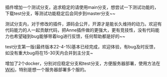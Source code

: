 插件增加一个测试分支，追求稳定的请使用main分支，想尝试一下测试功能的，下载test分支，等测试功能稳定后会同步到master分支~~

测试分支内，对于修改的插件，源码会公开，开源才是能长久维持的动力。欢迎有代码能力的人一起贡献代码，把Anne插件做的更强大，更有竞技性，没有代码能力也希望碰到bug能够带着log进行反馈，任何帮助都是好的~~

test分支第一版(最终版本22-4-15]基本已经完成，欢迎体验，有bug及时反馈，如没有重大bug将在15-30天内合并到主分支~

增加了2个docker，分别对应稳定分支和test分支，方便服务器部署，使用方法在[WiKi](https://github.com/Caibiii/AnneServer/wiki/AnneServer-Docker%E4%BD%BF%E7%94%A8%E6%8C%87%E5%8D%97)，特别是想一个服务器部署多个服的。
